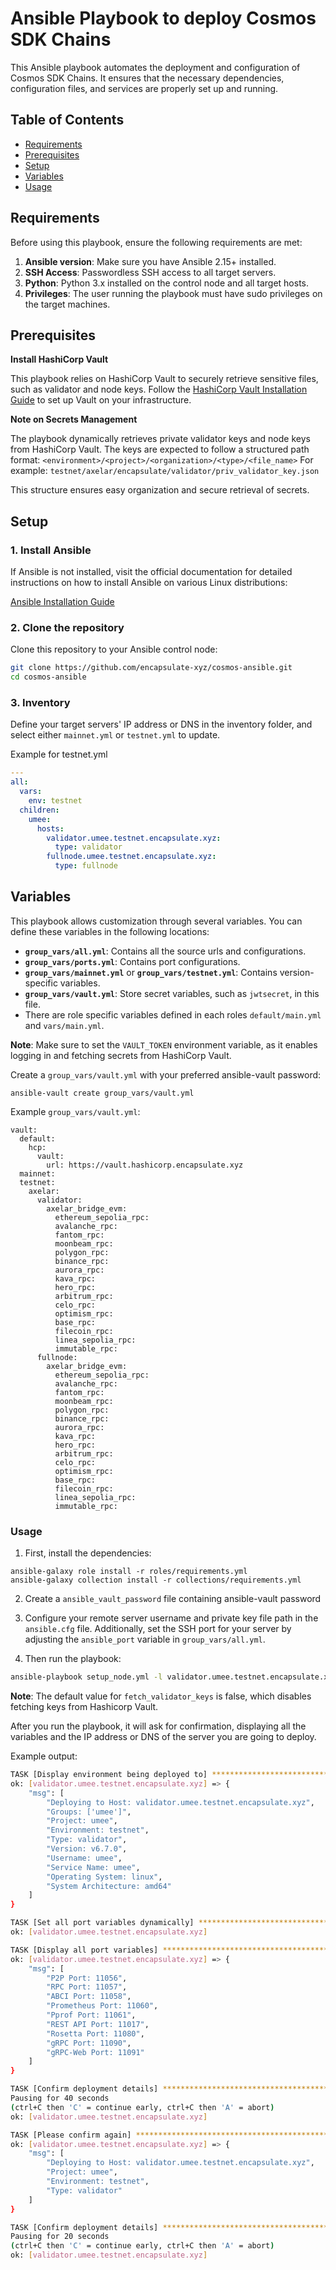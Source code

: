 # Ansible Playbook to deploy Cosmos SDK Chains

This Ansible playbook automates the deployment and configuration of Cosmos SDK Chains. It ensures that the necessary dependencies, configuration files, and services are properly set up and running.

## Table of Contents

- [Requirements](#requirements)
- [Prerequisites](#prerequisites)
- [Setup](#setup)
- [Variables](#variables)
- [Usage](#usage)

## Requirements

Before using this playbook, ensure the following requirements are met:

1. **Ansible version**: Make sure you have Ansible 2.15+ installed.
2. **SSH Access**: Passwordless SSH access to all target servers.
3. **Python**: Python 3.x installed on the control node and all target hosts.
4. **Privileges**: The user running the playbook must have sudo privileges on the target machines.

## Prerequisites

**Install HashiCorp Vault**

This playbook relies on HashiCorp Vault to securely retrieve sensitive files, such as validator and node keys. Follow the [HashiCorp Vault Installation Guide](https://developer.hashicorp.com/vault/tutorials/getting-started/getting-started-install) to set up Vault on your infrastructure.

**Note on Secrets Management**

The playbook dynamically retrieves private validator keys and node keys from HashiCorp Vault. The keys are expected to follow a structured path format:
`<environment>/<project>/<organization>/<type>/<file_name>`
For example:
`testnet/axelar/encapsulate/validator/priv_validator_key.json`

This structure ensures easy organization and secure retrieval of secrets.

## Setup

### 1. Install Ansible

If Ansible is not installed, visit the official documentation for detailed instructions on how to install Ansible on various Linux distributions:

[Ansible Installation Guide](https://docs.ansible.com/ansible/latest/installation_guide/installation_distros.html)


### 2. Clone the repository

Clone this repository to your Ansible control node:

```bash
git clone https://github.com/encapsulate-xyz/cosmos-ansible.git
cd cosmos-ansible
```

### 3. Inventory

Define your target servers' IP address or DNS in the inventory folder, and select either `mainnet.yml` or `testnet.yml` to update.

Example for testnet.yml

```yaml
---
all:
  vars:
    env: testnet
  children:
    umee:
      hosts:
        validator.umee.testnet.encapsulate.xyz:
          type: validator
        fullnode.umee.testnet.encapsulate.xyz:
          type: fullnode
```

## Variables

This playbook allows customization through several variables. You can define these variables in the following locations:

- **`group_vars/all.yml`**: Contains all the source urls and configurations.
- **`group_vars/ports.yml`**: Contains port configurations.
- **`group_vars/mainnet.yml`** or **`group_vars/testnet.yml`**: Contains version-specific variables.
- **`group_vars/vault.yml`**: Store secret variables, such as `jwtsecret`, in this file.
- There are role specific variables defined in each roles `default/main.yml` and `vars/main.yml`.

**Note**: Make sure to set the `VAULT_TOKEN` environment variable, as it enables logging in and fetching secrets from HashiCorp Vault.

Create a `group_vars/vault.yml` with your preferred ansible-vault password:

```
ansible-vault create group_vars/vault.yml
```

Example `group_vars/vault.yml`:
```
vault:
  default:
    hcp:
      vault:
        url: https://vault.hashicorp.encapsulate.xyz
  mainnet:
  testnet:
    axelar:
      validator:
        axelar_bridge_evm:
          ethereum_sepolia_rpc:
          avalanche_rpc:
          fantom_rpc:
          moonbeam_rpc:
          polygon_rpc:
          binance_rpc:
          aurora_rpc:
          kava_rpc:
          hero_rpc:
          arbitrum_rpc:
          celo_rpc:
          optimism_rpc:          
          base_rpc:
          filecoin_rpc:
          linea_sepolia_rpc:
          immutable_rpc:
      fullnode:
        axelar_bridge_evm:
          ethereum_sepolia_rpc:
          avalanche_rpc:
          fantom_rpc:
          moonbeam_rpc:
          polygon_rpc:
          binance_rpc:
          aurora_rpc:
          kava_rpc:
          hero_rpc:
          arbitrum_rpc:
          celo_rpc: 
          optimism_rpc: 
          base_rpc:
          filecoin_rpc: 
          linea_sepolia_rpc: 
          immutable_rpc: 
```

### Usage

1. First, install the dependencies:

  ```
  ansible-galaxy role install -r roles/requirements.yml
  ansible-galaxy collection install -r collections/requirements.yml
  ```

2. Create a `ansible_vault_password` file containing ansible-vault password

3. Configure your remote server username and private key file path in the `ansible.cfg` file. Additionally, set the SSH port for your server by adjusting the `ansible_port` variable in `group_vars/all.yml`.

4. Then run the playbook:

  ```bash
  ansible-playbook setup_node.yml -l validator.umee.testnet.encapsulate.xyz -e "fetch_validator_keys=true"
  ```

**Note**: The default value for `fetch_validator_keys` is false, which disables fetching keys from Hashicorp Vault.

After you run the playbook, it will ask for confirmation, displaying all the variables and the IP address or DNS of the server you are going to deploy.

Example output:

```bash
TASK [Display environment being deployed to] ***************************************************************************************************
ok: [validator.umee.testnet.encapsulate.xyz] => {
    "msg": [
        "Deploying to Host: validator.umee.testnet.encapsulate.xyz",
        "Groups: ['umee']",
        "Project: umee",
        "Environment: testnet",
        "Type: validator",
        "Version: v6.7.0",
        "Username: umee",
        "Service Name: umee",
        "Operating System: linux",
        "System Architecture: amd64"
    ]
}

TASK [Set all port variables dynamically] ******************************************************************************************************
ok: [validator.umee.testnet.encapsulate.xyz]

TASK [Display all port variables] **************************************************************************************************************
ok: [validator.umee.testnet.encapsulate.xyz] => {
    "msg": [
        "P2P Port: 11056",
        "RPC Port: 11057",
        "ABCI Port: 11058",
        "Prometheus Port: 11060",
        "Pprof Port: 11061",
        "REST API Port: 11017",
        "Rosetta Port: 11080",
        "gRPC Port: 11090",
        "gRPC-Web Port: 11091"
    ]
}

TASK [Confirm deployment details] ********************************************************************************************************************
Pausing for 40 seconds
(ctrl+C then 'C' = continue early, ctrl+C then 'A' = abort)
ok: [validator.umee.testnet.encapsulate.xyz]

TASK [Please confirm again] ********************************************************************************************************************
ok: [validator.umee.testnet.encapsulate.xyz] => {
    "msg": [
        "Deploying to Host: validator.umee.testnet.encapsulate.xyz",
        "Project: umee",
        "Environment: testnet",
        "Type: validator"
    ]
}

TASK [Confirm deployment details] **************************************************************************************************************
Pausing for 20 seconds
(ctrl+C then 'C' = continue early, ctrl+C then 'A' = abort)
ok: [validator.umee.testnet.encapsulate.xyz]
```
